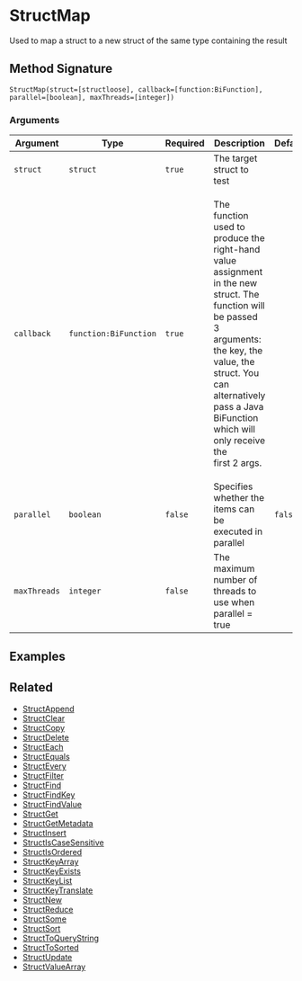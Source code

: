 # StructMap

Used to map a struct to a new struct of the same type containing the result

## Method Signature

```
StructMap(struct=[structloose], callback=[function:BiFunction], parallel=[boolean], maxThreads=[integer])
```

### Arguments

| Argument     | Type                  | Required | Description                                                                                                                                                                                                                                               | Default |
| ------------ | --------------------- | -------- | --------------------------------------------------------------------------------------------------------------------------------------------------------------------------------------------------------------------------------------------------------- | ------- |
| `struct`     | `struct`              | `true`   | The target struct to test                                                                                                                                                                                                                                 |         |
| `callback`   | `function:BiFunction` | `true`   | <p>The function used to produce the right-hand value assignment in the new struct. The function will be passed 3 arguments: the key, the value, the struct. You can alternatively pass a Java BiFunction which will only receive the<br>first 2 args.</p> |         |
| `parallel`   | `boolean`             | `false`  | Specifies whether the items can be executed in parallel                                                                                                                                                                                                   | `false` |
| `maxThreads` | `integer`             | `false`  | The maximum number of threads to use when parallel = true                                                                                                                                                                                                 |         |

## Examples

## Related

* [StructAppend](structappend.md)
* [StructClear](structclear.md)
* [StructCopy](structcopy.md)
* [StructDelete](structdelete.md)
* [StructEach](structeach.md)
* [StructEquals](structequals.md)
* [StructEvery](structevery.md)
* [StructFilter](structfilter.md)
* [StructFind](structfind.md)
* [StructFindKey](structfindkey.md)
* [StructFindValue](structfindvalue.md)
* [StructGet](structget.md)
* [StructGetMetadata](structgetmetadata.md)
* [StructInsert](structinsert.md)
* [StructIsCaseSensitive](structiscasesensitive.md)
* [StructIsOrdered](structisordered.md)
* [StructKeyArray](structkeyarray.md)
* [StructKeyExists](structkeyexists.md)
* [StructKeyList](structkeylist.md)
* [StructKeyTranslate](structkeytranslate.md)
* [StructNew](structnew.md)
* [StructReduce](structreduce.md)
* [StructSome](structsome.md)
* [StructSort](structsort.md)
* [StructToQueryString](structtoquerystring.md)
* [StructToSorted](structtosorted.md)
* [StructUpdate](structupdate.md)
* [StructValueArray](structvaluearray.md)

